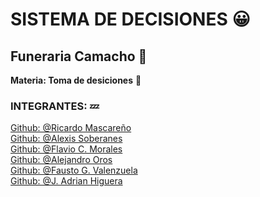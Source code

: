 # SISTEMA DE DECISIONES :grinning:

## Funeraria Camacho :ghost:

**Materia: Toma de desiciones** :thought_balloon:
### INTEGRANTES: :zzz:
[Github: @Ricardo Mascareño](https://github.com/Falconx94)
<br>
[Github:  @Alexis Soberanes](https://github.com/alex-18030050)
<br>
[Github:  @Flavio C. Morales](https://github.com/dograsmo20)
<br>
[Github:  @Alejandro Oros](https://github.com/blackgold21)
<br>
[Github:  @Fausto G. Valenzuela](https://github.com/dawling)
<br>
[Github:  @J. Adrian Higuera](https://github.com/directo18030482)
<br>